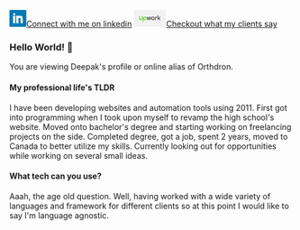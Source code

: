 <a href="https://www.linkedin.com/in/orthdron/"><img height="30" src="https://raw.githubusercontent.com/orthdron/orthdron/master/icons/linkedin.png">Connect with me on linkedin</a>
<a href="https://www.upwork.com/o/profiles/users/~0135bcf16b648f671e/"><img height="30" src="https://raw.githubusercontent.com/orthdron/orthdron/master/icons/upwork.png">Checkout what my clients say</a>

### Hello World! 👋

You are viewing Deepak's profile or online alias of Orthdron.


#### My professional life's TLDR

I have been developing websites and automation tools using 2011. First got into programming when I took upon myself to revamp the high school's website.
Moved onto bachelor's degree and starting working on freelancing projects on the side.
Completed degree, got a job, spent 2 years, moved to Canada to better utilize my skills.
Currently looking out for opportunities while working on several small ideas.

#### What tech can you use?

Aaah, the age old question. Well, having worked with a wide variety of languages and framework for different clients so at this point I would like to say I'm language agnostic.
